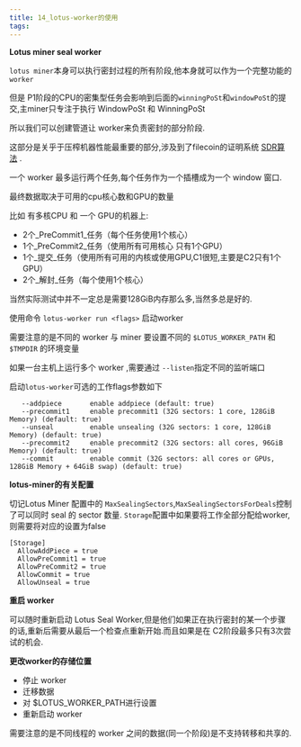 ```yaml
---
title: 14_lotus-worker的使用
tags: 
---
```


**Lotus miner seal worker**

`lotus miner`本身可以执行密封过程的所有阶段,他本身就可以作为一个完整功能的`worker`

但是 P1阶段的CPU的密集型任务会影响到后面的`winningPoSt`和`windowPoSt`的提交,主miner只专注于执行 WindowPoSt 和 WinningPoSt

所以我们可以创建管道让 worker来负责密封的部分阶段.

这部分是关乎于压榨机器性能最重要的部分,涉及到了filecoin的证明系统 [SDR算法](https://github.com/filecoin-project/rust-fil-proofs/) .

一个 worker 最多运行两个任务,每个任务作为一个插槽成为一个 window 窗口. 

最终数据取决于可用的cpu核心数和GPU的数量

比如 有多核CPU 和 一个 GPU的机器上:

*   2个_PreCommit1_任务（每个任务使用1个核心） 
*   1个_PreCommit2_任务（使用所有可用核心 只有1个GPU）
*   1个_提交_任务（使用所有可用的内核或使用GPU,C1很短,主要是C2只有1个GPU）
*   2个_解封_任务（每个使用1个核心）

当然实际测试中并不一定总是需要128GiB内存那么多,当然多总是好的. 

使用命令 `lotus-worker run <flags>` 启动worker

需要注意的是不同的 worker 与 miner 要设置不同的 `$LOTUS_WORKER_PATH` 和 `$TMPDIR` 的环境变量

如果一台主机上运行多个 worker ,需要通过 `--listen`指定不同的监听端口

启动`lotus-worker`可选的工作flags参数如下

```
   --addpiece		enable addpiece (default: true)
   --precommit1		enable precommit1 (32G sectors: 1 core, 128GiB Memory) (default: true)
   --unseal			enable unsealing (32G sectors: 1 core, 128GiB Memory) (default: true)
   --precommit2		enable precommit2 (32G sectors: all cores, 96GiB Memory) (default: true)
   --commit			enable commit (32G sectors: all cores or GPUs, 128GiB Memory + 64GiB swap) (default: true)
```

**lotus-miner的有关配置**

切记Lotus Miner 配置中的 `MaxSealingSectors`,`MaxSealingSectorsForDeals`控制了可以同时 seal 的 sector 数量. `Storage`配置中如果要将工作全部分配给worker,则需要将对应的设置为false

```
[Storage]
  AllowAddPiece = true
  AllowPreCommit1 = true
  AllowPreCommit2 = true
  AllowCommit = true
  AllowUnseal = true
```

**重启 worker**

可以随时重新启动 Lotus Seal Worker,但是他们如果正在执行密封的某一个步骤的话,重新后需要从最后一个检查点重新开始.而且如果是在 C2阶段最多只有3次尝试的机会.

**更改worker的存储位置**

- 停止 worker
- 迁移数据
- 对 $LOTUS_WORKER_PATH进行设置
- 重新启动 worker

需要注意的是不同线程的 worker 之间的数据(同一个阶段)是不支持转移和共享的.